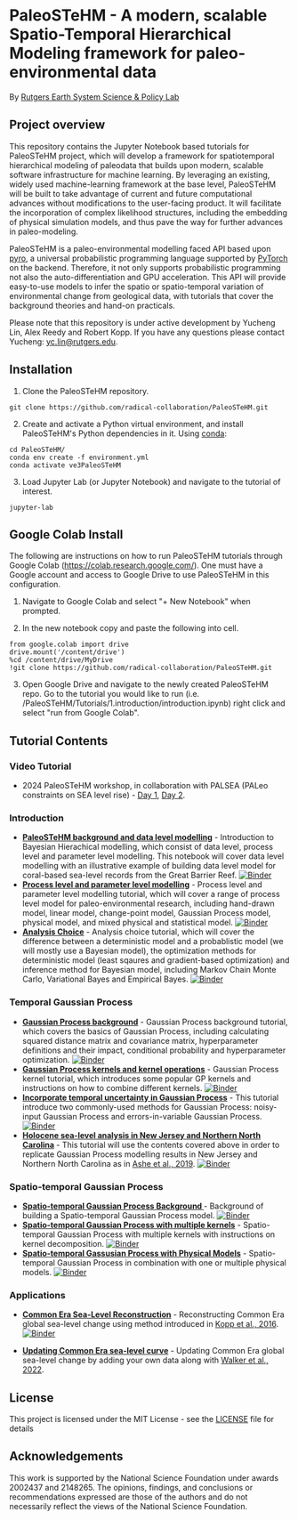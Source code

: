 # PaleoSTeHM - A modern, scalable Spatio-Temporal Hierarchical Modeling framework for paleo-environmental data
By [Rutgers Earth System Science & Policy Lab](https://earthscipol.net/)


## Project overview
This repository contains the Jupyter Notebook based tutorials for PaleoSTeHM project, which will develop a framework for spatiotemporal hierarchical modeling of paleodata that builds upon modern, scalable software infrastructure for machine learning. By leveraging an existing, widely used machine-learning framework at the base level, PaleoSTeHM will be built to take advantage of current and future computational advances without modifications to the user-facing product. It will facilitate the incorporation of complex likelihood structures, including the embedding of physical simulation models, and thus pave the way for further advances in paleo-modeling. 

PaleoSTeHM is a paleo-environmental modelling faced API based upon [pyro](https://pyro.ai/), a universal probabilistic programming language supported by [PyTorch](https://pytorch.org/) on the backend. Therefore, it not only supports probabilistic programming not also the auto-differentiation and GPU acceleration. This API will provide easy-to-use models to infer the spatio or spatio-temporal variation of environmental change from geological data, with tutorials that cover the background theories and hand-on practicals. 

Please note that this repository is under active development by Yucheng Lin, Alex Reedy and Robert Kopp. If you have any questions please contact Yucheng: yc.lin@rutgers.edu. 

## Installation

1. Clone the PaleoSTeHM repository.

```
git clone https://github.com/radical-collaboration/PaleoSTeHM.git
```

2. Create and activate a Python virtual environment, and install PaleoSTeHM's Python 
dependencies in it. Using [conda](https://conda.io/projects/conda/en/latest/user-guide/tasks/manage-environments.html#activating-an-environment):

```
cd PaleoSTeHM/
conda env create -f environment.yml
conda activate ve3PaleoSTeHM
```

3. Load Jupyter Lab (or Jupyter Notebook) and navigate to the tutorial of interest.

```
jupyter-lab
```

## Google Colab Install

The following are instructions on how to run PaleoSTeHM tutorials through Google Colab (https://colab.research.google.com/). One must have a Google account and access to Google Drive to use PaleoSTeHM in this configuration.

1. Navigate to Google Colab and select "+ New Notebook" when prompted.

2. In the new notebook copy and paste the following into cell.

```
from google.colab import drive
drive.mount('/content/drive')
%cd /content/drive/MyDrive
!git clone https://github.com/radical-collaboration/PaleoSTeHM.git
```

3. Open Google Drive and navigate to the newly created PaleoSTeHM repo. Go to the tutorial you would like to run (i.e. /PaleoSTeHM/Tutorials/1.introduction/introduction.ipynb) right click and select "run from Google Colab".



## Tutorial Contents
### Video Tutorial
  - 2024 PaleoSTeHM workshop, in collaboration with PALSEA (PALeo constraints on SEA level rise) - [Day 1](https://www.youtube.com/watch?v=OFkmNY6puh0&t=615s), [Day 2](https://www.youtube.com/watch?v=d9X5NnFHCwc). 

### Introduction
  - **[PaleoSTeHM background and data level modelling](Tutorials/1.Introduction/1.Introduction.ipynb)** - Introduction to Bayesian Hierachical modelling, which consist of data level, process level and parameter level modelling. This notebook will cover data level modelling with an illustrative example of building data level model for coral-based sea-level records from the Great Barrier Reef. [![Binder](https://mybinder.org/badge_logo.svg)](https://mybinder.org/v2/gh/radical-collaboration/PaleoSTeHM/HEAD?labpath=Tutorials%2F1.Introduction%2F1.Introduction.ipynb)
  - **[Process level and parameter level modelling](Tutorials/1.Introduction/2.Process_level_modelling.ipynb)** - Process level and parameter level modelling tutorial, which will cover a range of process level model for paleo-environmental research, including hand-drawn model, linear model, change-point model, Gaussian Process model, physical model, and mixed physical and statistical model. [![Binder](https://mybinder.org/badge_logo.svg)](https://mybinder.org/v2/gh/radical-collaboration/PaleoSTeHM/HEAD?labpath=Tutorials%2F1.Introduction%2F2.Process_level_modelling.ipynb)
  - **[Analysis Choice](Tutorials/1.Introduction/3.Analysis_Choice.ipynb)** - Analysis choice tutorial, which will cover the difference between a deterministic model and a probablistic model (we will mostly use a Bayesian model), the optimization methods for deterministic model (least sqaures and gradient-based optimization) and inference method for Bayesian model, including Markov Chain Monte Carlo, Variational Bayes and Empirical Bayes. [![Binder](https://mybinder.org/badge_logo.svg)](https://mybinder.org/v2/gh/radical-collaboration/PaleoSTeHM/HEAD?labpath=Tutorials%2F1.Introduction%2F3.Analysis_Choice.ipynb)

### Temporal Gaussian Process
  - **[Gaussian Process background](Tutorials/2.Temporal_GP/4.GP_background.ipynb)** - Gaussian Process background tutorial, which covers the basics of Gaussian Process, including calculating squared distance matrix and covariance matrix, hyperparameter definitions and their impact, conditional probability and hyperparameter optimization. [![Binder](https://mybinder.org/badge_logo.svg)](https://mybinder.org/v2/gh/radical-collaboration/PaleoSTeHM/HEAD?labpath=Tutorials%2F2.Temporal_GP%2F4.GP_background.ipynb)
  - **[Gaussian Process kernels and kernel operations](Tutorials/2.Temporal_GP/5.GP_kernels_and_operation.ipynb)** - Gaussian Process kernel tutorial, which introduces some popular GP kernels and instructions on how to combine different kernels. [![Binder](https://mybinder.org/badge_logo.svg)](https://mybinder.org/v2/gh/radical-collaboration/PaleoSTeHM/HEAD?labpath=Tutorials%2F2.Temporal_GP%2F5.GP_kernels_and_operation.ipynb)
  - **[Incorporate temporal uncertainty in Gaussian Process](Tutorials/2.Temporal_GP/6.Temporal_uncer.ipynb)**  - This tutorial introduce two commonly-used methods for Gaussian Process: noisy-input Gaussian Process and errors-in-variable Gaussian Process. [![Binder](https://mybinder.org/badge_logo.svg)](https://mybinder.org/v2/gh/radical-collaboration/PaleoSTeHM/HEAD?labpath=Tutorials%2F2.Temporal_GP%2F6.Temporal_uncer.ipynb)
  - **[Holocene sea-level analysis in New Jersey and Northern North Carolina](Tutorials/2.Temporal_GP/7.NJ_NNC_RSL.ipynb)**  - This tutorial will use the contents covered above in order to replicate Gaussian Process modelling results in New Jersey and Northern North Carolina as in [Ashe et al., 2019](https://www.sciencedirect.com/science/article/abs/pii/S0277379118302130). [![Binder](https://mybinder.org/badge_logo.svg)](https://mybinder.org/v2/gh/radical-collaboration/PaleoSTeHM/HEAD?labpath=Tutorials%2F2.Temporal_GP%2F7.NJ_NNC_RSL.ipynb)

### Spatio-temporal Gaussian Process 
 - **[Spatio-temporal Gaussian Process Background ](Tutorials/3.ST_GP/8.STGP_background.ipynb)** - Background of building a Spatio-temporal Gaussian Process model. [![Binder](https://mybinder.org/badge_logo.svg)](https://mybinder.org/v2/gh/radical-collaboration/PaleoSTeHM/HEAD?labpath=Tutorials%2F3.ST_GP%2F8.STGP_background.ipynb)
 - **[Spatio-temporal Gaussian Process with multiple kernels](Tutorials/3.ST_GP/9.STGP_kernels.ipynb)** - Spatio-temporal Gaussian Process with multiple kernels with instructions on kernel decomposition.  [![Binder](https://mybinder.org/badge_logo.svg)](https://mybinder.org/v2/gh/radical-collaboration/PaleoSTeHM/HEAD?labpath=Tutorials%2F3.ST_GP%2F9.STGP_kernels.ipynb)
 - **[Spatio-temporal Gassusian Process with Physical Models](Tutorials/3.ST_GP/10.STGP_with_physical_model.ipynb)** - Spatio-temporal Gaussian Process in combination with one or multiple physical models. [![Binder](https://mybinder.org/badge_logo.svg)](https://mybinder.org/v2/gh/radical-collaboration/PaleoSTeHM/HEAD?labpath=Tutorials%2F3.ST_GP%2F10.STGP_with_physical_model.ipynb)

### Applications
 - **[Common Era Sea-Level Reconstruction](Tutorials/4.Applications/Kopp_et_al_2016.ipynb)** - Reconstructing Common Era global sea-level change using method introduced in [Kopp et al., 2016](https://www.pnas.org/doi/abs/10.1073/pnas.1517056113). [![Binder](https://mybinder.org/badge_logo.svg)](https://mybinder.org/v2/gh/radical-collaboration/PaleoSTeHM/HEAD?labpath=Tutorials%2F4.Applications%2FKopp_et_al_2016.ipynb)

  - **[Updating Common Era sea-level curve](Tutorials/4.Applications/Updating_GMSL_curve.ipynb)** - Updating Common Era global sea-level change by adding your own data along with [Walker et al., 2022](https://www.nature.com/articles/s41467-022-28564-6).


## License

This project is licensed under the MIT License - see the [LICENSE](./LICENSE) file for details

## Acknowledgements

This work is supported by the National Science Foundation under awards 2002437 and 2148265. The opinions, findings, and conclusions or recommendations expressed are those of the authors and do not necessarily reflect the views of the National Science Foundation.
